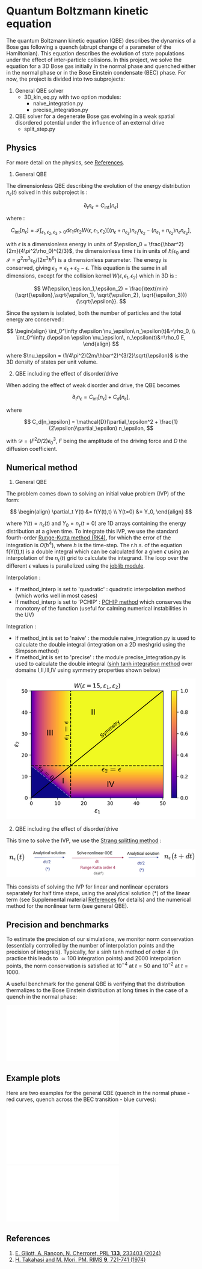 # Quantum Boltzmann kinetic equation

The quantum Boltzmann kinetic equation (QBE) describes the dynamics of a Bose gas following a quench (abrupt change of a parameter of the Hamiltonian). This equation describes the evolution of state populations under the effect of inter-particle collisions. In this project, we solve the equation for a 3D Bose gas initially in the normal phase and quenched either in the normal phase or in the Bose Einstein condensate (BEC) phase. For now, the project is divided into two subprojects:

1. General QBE solver 
   - 3D_kin_eq.py with two option modules:
      - naive_integration.py
      - precise_integration.py
2. QBE solver for a degenerate Bose gas evolving in a weak spatial disordered potential under the influence of an external drive 
   - split_step.py

## Physics

For more detail on the physics, see [References](#references).

1. General QBE

The dimensionless QBE describing the evolution of the energy distribution $n_\epsilon(t)$ solved in this subproject is :

$$
\partial_t n_{\epsilon} = C_{\text{int}}[n_\epsilon]
$$

where :

$$
 C_{\text{int}}[n_\epsilon] = \mathcal{I} \int_{\epsilon_1,\epsilon_2,\epsilon_3>0} d\epsilon_1 d\epsilon_2 W(\epsilon,\epsilon_1,\epsilon_2) [(n_{\epsilon} + n_{\epsilon_3})n_{\epsilon_1}n_{\epsilon_2}- (n_{\epsilon_1} + n_{\epsilon_2})n_{\epsilon}n_{\epsilon_3}],
$$

with $\epsilon$ is a dimensionless energy in units of $\epsilon_0 = \frac{\hbar^2}{2m}(4\pi^2\rho_0)^{2/3}$, the dimensionless time $t$ is in units of $\hbar/\epsilon_0$ and $\mathcal{I} = g^2m^3\epsilon_0/(2\pi^3\hbar^6)$ is a dimensionless parameter. The energy is conserved, giving $\epsilon_3 = \epsilon_1 + \epsilon_2 - \epsilon$. This equation is the same in all dimensions, except for the collision kernel $W(\epsilon,\epsilon_1,\epsilon_2)$ which in 3D is :

$$
W(\epsilon,\epsilon_1,\epsilon_2) = \frac{\text{min}(\sqrt{\epsilon},\sqrt{\epsilon_1}, \sqrt{\epsilon_2}, \sqrt{\epsilon_3})}{\sqrt{\epsilon}}.
$$

Since the system is isolated, both the number of particles and the total energy are conserved : 

$$
\begin{align}
\int_0^\infty d\epsilon \nu_\epsilon\ n_\epsilon(t)&=\rho_0, \\
\int_0^\infty d\epsilon \epsilon \nu_\epsilon\, n_\epsilon(t)&=\rho_0 E,
\end{align}
$$

where $\nu_\epsilon = (1/4\pi^2)(2m/\hbar^2)^{3/2}\sqrt{\epsilon}$ is the 3D density of states per unit volume.

2. QBE including the effect of disorder/drive

When adding the effect of weak disorder and drive, the QBE becomes 

$$
\partial_t n_{\epsilon} = C_{\text{int}}[n_\epsilon] + C_d[n_\epsilon],
$$

where

$$
C_d[n_\epsilon] = \mathcal{D}(\partial_\epsilon^2 + \frac{1}{2\epsilon}\partial_\epsilon) n_\epsilon,
$$

with $\mathcal{D} = (F^2D/2)\epsilon_0^3$, $F$ being the amplitude of the driving force and $D$ the diffusion coefficient.

## Numerical method

1. General QBE
   
The problem comes down to solving an initial value problem (IVP) of the form:

$$
\begin{align}
    \partial_t Y(t) &= f(Y(t),t) \\
    Y(t=0) &= Y_0,
\end{align}
$$

where $Y(t) = n_\epsilon(t)$ and $Y_0 = n_\epsilon(t=0)$ are 1D arrays containing the energy distribution at a given time. To integrate this IVP, we use the standard fourth-order [Runge-Kutta method (RK4)](https://en.wikipedia.org/wiki/Runge%E2%80%93Kutta_methods), for which the error of the integration is $O(h^4)$, where $h$ is the time-step. The r.h.s. of the equation f(Y(t),t) is a double integral which can be calculated for a given $\epsilon$ using an interpolation of the $n_\epsilon(t)$ grid to calculate the integrand. The loop over the different $\epsilon$ values is parallelized using the [joblib module](https://joblib.readthedocs.io/en/stable/).

Interpolation :
   - If method_interp is set to 'quadratic' : quadratic interpolation method (which works well in most cases)
   - If method_interp is set to 'PCHIP' : [PCHIP method](https://docs.scipy.org/doc/scipy/reference/generated/scipy.interpolate.PchipInterpolator.html) which conserves the monotony of the function (useful for calming numerical instabilities in the UV)

Integration : 
   - If method_int is set to 'naive' : the module naive_integration.py is used to calculate the double integral (integration on a 2D meshgrid using the Simpson method)
   - If method_int is set to 'precise' : the module precise_integration.py is used to calculate the double integral ([sinh tanh integration method](#references) over domains I,II,III,IV using symmetry properties shown below)

![kernel](kernel_3D.png)

2. QBE including the effect of disorder/drive

This time to solve the IVP, we use the [Strang splitting method](https://en.wikipedia.org/wiki/Strang_splitting) : 

![split_step_image](split_step_method.png)

This consists of solving the IVP for linear and nonlinear operators separately for half time steps, using the analytical solution (*) of the linear term (see Supplemental material [References](#references) for details) and the numerical method for the nonlinear term (see general QBE).

## Precision and benchmarks

To estimate the precision of our simulations, we monitor norm conservation (essentially controlled by the number of interpolation points and the precision of integrals). Typically, for a sinh tanh method of order $4$ (in practice this leads to $\simeq 100$ integration points) and $2000$ interpolation points, the norm conservation is satisfied at $10^{-4}$ at $t=50$ and $10^{-2}$ at $t=1000$.

A useful benchmark for the general QBE is verifying that the distribution thermalizes to the Bose Einstein distribution at long times in the case of a quench in the normal phase:

![BE_fit](BE_distrib_fit.pdf)

## Example plots

Here are two examples for the general QBE (quench in the normal phase - red curves, quench across the BEC transition - blue curves):

![normal_phase](n_eps_BE_distribution_diff_times.pdf)
![BEC_phase](n_eps_diff_times_A=1_B=0.pdf)

## References

1. [E. Gliott, A. Rançon, N. Cherroret, PRL **133**, 233403 (2024)](https://journals.aps.org/prl/abstract/10.1103/PhysRevLett.133.233403)
2. [H. Takahasi and M. Mori. PM. RIMS **9**, 721-741 (1974)](https://ems.press/content/serial-article-files/41766?nt=1)
